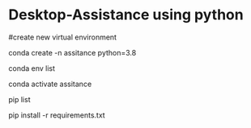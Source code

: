 # Desktop-Assistance using python

#create new virtual environment

conda create -n assitance python=3.8

conda env list

conda activate assitance

pip list

pip install -r requirements.txt